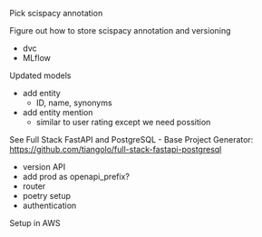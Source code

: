 Pick scispacy annotation

Figure out how to store scispacy annotation and versioning
- dvc
- MLflow

Updated models
  - add entity
    - ID, name, synonyms
  - add entity mention
    - similar to user rating except we need possition

See Full Stack FastAPI and PostgreSQL - Base Project Generator:
https://github.com/tiangolo/full-stack-fastapi-postgresql

- version API
- add prod as openapi_prefix?
- router
- poetry setup
- authentication

Setup in AWS
